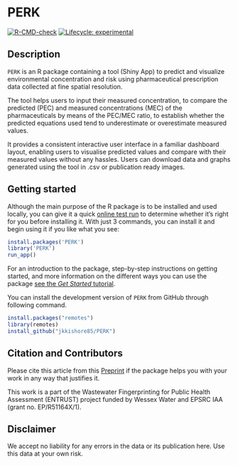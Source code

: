 
<!-- README.md is generated from README.Rmd. Please edit that file -->

# PERK

<!-- badges: start -->
[![R-CMD-check](https://github.com/jkkishore85/PERK/actions/workflows/R-CMD-check.yaml/badge.svg)](https://github.com/jkkishore85/PERK/actions/workflows/R-CMD-check.yaml)
[![Lifecycle:
experimental](https://img.shields.io/badge/lifecycle-experimental-orange.svg)](https://lifecycle.r-lib.org/articles/stages.html#experimental)
<!-- badges: end -->

## Description

`PERK` is an R package containing a tool (Shiny App) to predict and
visualize environmental concentration and risk using pharmaceutical
prescription data collected at fine spatial resolution.

The tool helps users to input their measured concentration, to compare
the predicted (PEC) and measured concentrations (MEC) of the
pharmaceuticals by means of the PEC/MEC ratio, to establish whether the
predicted equations used tend to underestimate or overestimate measured
values.

It provides a consistent interactive user interface in a familiar
dashboard layout, enabling users to visualise predicted values and
compare with their measured values without any hassles. Users can
download data and graphs generated using the tool in .csv or publication
ready images.

## Getting started

Although the main purpose of the R package is to be installed and used
locally, you can give it a quick [online test
run](http://51.141.234.162/shiny/DemoPERK/) to determine whether it’s
right for you before installing it. With just 3 commands, you can
install it and begin using it if you like what you see:

``` r
install.packages('PERK')
library('PERK')
run_app()
```

For an introduction to the package, step-by-step instructions on getting
started, and more information on the different ways you can use the
package [see the *Get Started* tutorial]().

You can install the development version of `PERK` from GitHub through
following command.

``` r
install.packages("remotes")
library(remotes)
install_github("jkkishore85/PERK")
```

## Citation and Contributors

Please cite this article from this
[Preprint](https://papers.ssrn.com/sol3/papers.cfm?abstract_id=4306129)
if the package helps you with your work in any way that justifies it.

This work is a part of the Wastewater Fingerprinting for Public Health
Assessment (ENTRUST) project funded by Wessex Water and EPSRC IAA (grant
no. EP/R51164X/1).

## Disclaimer

We accept no liability for any errors in the data or its publication
here. Use this data at your own risk.
